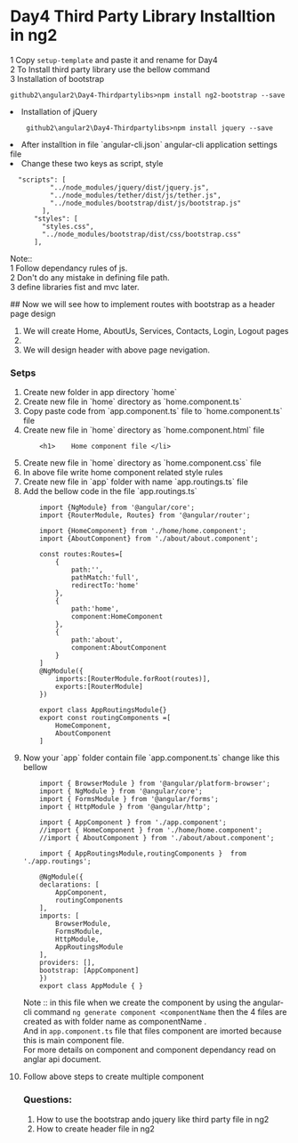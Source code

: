 # Day4 Third Party Library Installtion in ng2


1 Copy `setup-template` and paste it and rename for Day4  
2 To Install third party library use the bellow command  
3 Installation of bootstrap  

```
github2\angular2\Day4-Thirdpartylibs>npm install ng2-bootstrap --save
```

<li>    Installation of jQuery</li>

```
    github2\angular2\Day4-Thirdpartylibs>npm install jquery --save
```
<li>    After installtion in file `angular-cli.json` angular-cli application settings file </li>
<li>    Change these two keys as script, style </li>

```
  "scripts": [
          "../node_modules/jquery/dist/jquery.js",
          "../node_modules/tether/dist/js/tether.js",
          "../node_modules/bootstrap/dist/js/bootstrap.js"
        ],
      "styles": [
        "styles.css",
        "../node_modules/bootstrap/dist/css/bootstrap.css"
      ],   
```
Note::  
1 Follow dependancy rules of js.  
2 Don't do any mistake in defining file path.  
3 define libraries fist and mvc later.  




</ol>
## Now we will see how to implement routes with bootstrap as a header page design
<ol>
<li>    We will create Home, AboutUs, Services, Contacts, Login, Logout pages <li>
<li>    We will design header with above page nevigation.</li>
</ol>

### Setps 
<ol>
    <li>    Create new folder in app directory `home` </li>
    <li>    Create new file in `home` directory as `home.component.ts` </li>
    <li>    Copy paste code from `app.component.ts` file to `home.component.ts` file </li>
    <li>    Create new file in `home` directory as `home.component.html` file</li>

```
    <h1>    Home component file </li>
```

   <li>     Create new file in `home` directory as `home.component.css` file </li>
   <li>     In above file write home component related style rules </li>
   <li>     Create new file in `app` folder with name `app.routings.ts` file </li>
   <li>     Add the bellow code in the file `app.routings.ts` </li>

```
    import {NgModule} from '@angular/core';
    import {RouterModule, Routes} from '@angular/router';

    import {HomeComponent} from './home/home.component';
    import {AboutComponent} from './about/about.component';

    const routes:Routes=[
        {
            path:'',
            pathMatch:'full',
            redirectTo:'home'
        },
        {
            path:'home',
            component:HomeComponent
        },
        {
            path:'about',
            component:AboutComponent
        }
    ]
    @NgModule({
        imports:[RouterModule.forRoot(routes)],
        exports:[RouterModule]
    })

    export class AppRoutingsModule{}
    export const routingComponents =[
        HomeComponent,
        AboutComponent
    ]
```

<li>    Now your `app` folder contain file `app.component.ts` change like this bellow </li>

```
    import { BrowserModule } from '@angular/platform-browser';
    import { NgModule } from '@angular/core';
    import { FormsModule } from '@angular/forms';
    import { HttpModule } from '@angular/http';

    import { AppComponent } from './app.component';
    //import { HomeComponent } from './home/home.component';
    //import { AboutComponent } from './about/about.component';

    import { AppRoutingsModule,routingComponents }  from './app.routings';

    @NgModule({
    declarations: [
        AppComponent,
        routingComponents
    ],
    imports: [
        BrowserModule,
        FormsModule,
        HttpModule,
        AppRoutingsModule
    ],
    providers: [],
    bootstrap: [AppComponent]
    })
    export class AppModule { }

```
Note :: in this file when we create the component by using the angular-cli command `ng generate component <componentName`
then the 4 files are created as with folder name as componentName .  
And in `app.component.ts` file that files component are imorted because this is main component file.  
For more details on component and component dependancy read on anglar api document.  

<li>     Follow above steps to create multiple component </li>

### Questions:
<ol>
<li>    How to use the bootstrap ando jquery like third party file in ng2</li>
<li>    How to create header file in ng2 </li>
</ol>

</ol>